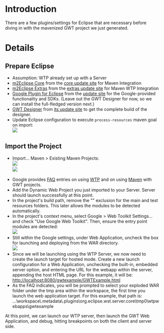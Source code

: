 # Introduction #

There are a few plugins/settings for Eclipse that are necessary before diving in with the mavenized GWT project we just generated.


# Details #

## Prepare Eclipse ##

  * Assumption: WTP already set up with a Server
  * [m2Eclipse Core](http://m2eclipse.sonatype.org/installing-m2eclipse.html) from the [core update site](http://m2eclipse.sonatype.org/sites/m2e) for Maven Integration
  * [m2Eclipse Extras](http://m2eclipse.sonatype.org/installing-m2eclipse.html) from the [extras update site](http://m2eclipse.sonatype.org/sites/m2e-extras) for Maven WTP Integration
  * [Google Plugin for Eclipse](http://code.google.com/eclipse/docs/download.html) from the [update site](http://dl.google.com/eclipse/plugin/3.7) for the Google-provided functionality and SDKs.  (Leave out the GWT Designer for now, so we can install the full-fledged version next.)
  * [GWT Designer](http://code.google.com/webtoolkit/tools/download-gwtdesigner.html) from [its update site](http://dl.google.com/eclipse/inst/d2gwt/latest/3.7) to get the complete build of the designer.
  * Update Eclipse configuration to execute `process-resources` maven goal on import:<br><img src='http://pittjug-gwt-201108.googlecode.com/svn/wiki/eclipse-import-process-resources.png'></li></ul>

## Import the Project ##

  * Import... Maven > Existing Maven Projects:<br><img src='http://pittjug-gwt-201108.googlecode.com/svn/wiki/eclipse-import-existing-maven-project.png'><br><img src='http://pittjug-gwt-201108.googlecode.com/svn/wiki/eclipse-import-pom.png'>
<ul><li>Google provides <a href='http://code.google.com/intl/en/eclipse/docs/faq.html'>FAQ</a> entries on using <a href='http://code.google.com/intl/en/eclipse/docs/faq.html#gwt_in_eclipse_for_java_ee'>WTP</a> and on using <a href='http://code.google.com/intl/en/eclipse/docs/faq.html#gwt_with_maven'>Maven</a> with GWT projects.<br>
</li><li>Add the Dynamic Web Project you just imported to your Server.  Server should launch successfully at this point.<br>
</li><li>In the project's build path, remove the "" exclusion for the main and test resources folders.  This later allows the modules to be detected automatically.<br>
</li><li>In the project's context menu, select Google > Web Toolkit Settings... and check "Use Google Web Toolkit".  Then, ensure the entry point modules are detected:<br><img src='http://pittjug-gwt-201108.googlecode.com/svn/wiki/eclipse-use-google-web-toolkit.png'>
</li><li>Still within the Google settings, under Web Application, uncheck the box for launching and deploying from the WAR directory.<br><img src='http://pittjug-gwt-201108.googlecode.com/svn/wiki/eclipse-do-not-launch-from-war-directory.png'>
</li><li>Since we will be launching using the WTP Server, we now need to create the launch target for hosted mode.  Create a new launch configuration for a Web Application, unchecking the built-in, embedded server option, and entering the URL for the webapp within the server, appending the host HTML page.  For this example, it will be: <a href='http://localhost:8080/gwtexample/GWTExample.html'>http://localhost:8080/gwtexample/GWTExample.html</a>
</li><li>As the FAQ indicates, you will be prompted to select your exploded WAR folder under the tmp area within the workspace, the first time you launch the web application target.  For this example, that path is: ...\workspace\.metadata\.plugins\org.eclipse.wst.server.core\tmp0\wtpwebapps\gwtexample</li></ul>

At this point, we can launch our WTP server, then launch the GWT Web Application, and debug, hitting breakpoints on both the client and server side.